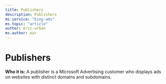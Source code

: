 ```yaml
---
title: Publishers
description: Publishers
ms.service: "bing-ads"
ms.topic: "article"
author: eric-urban
ms.author: eur
---
```


# Publishers

**Who it is:** A publisher is a Microsoft Advertising customer who displays ads on websites with distinct domains and subdomains.


